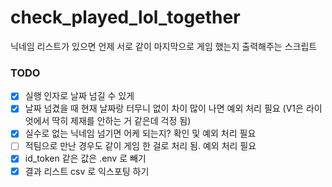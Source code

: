 # check_played_lol_together
닉네임 리스트가 있으면 언제 서로 같이 마지막으로 게임 했는지 출력해주는 스크립트

### TODO
- [x] 실행 인자로 날짜 넘길 수 있게
- [x] 날짜 넘겼을 때 현재 날짜랑 터무니 없이 차이 많이 나면 예외 처리 필요 (V1은 라이엇에서 딱히 제재를 안하는 거 같은데 걱정 됨)
- [x] 실수로 없는 닉네임 넘기면 어케 되는지? 확인 및 예외 처리 필요
- [ ] 적팀으로 만난 경우도 같이 게임 한 걸로 처리 됨. 예외 처리 필요
- [x] id_token 같은 값은 .env 로 빼기
- [x] 결과 리스트 csv 로 익스포팅 하기